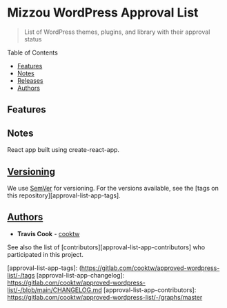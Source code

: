# Mizzou WordPress Approval List

> List of WordPress themes, plugins, and library with their approval status

Table of Contents

-   [Features](#features)
-   [Notes](#notes)
-   [Releases](#releases)
-   [Authors](#authors)

## Features

## Notes

React app built using create-react-app.

## [Versioning](#versions)

We use [SemVer](http://semver.org/) for versioning. For the versions available, see the [tags on this repository][approval-list-app-tags].

## [Authors](#authors)

-   **Travis Cook** - [cooktw](https://gitlab.com/cooktw)

See also the list of [contributors][approval-list-app-contributors] who participated in this project.

[approval-list-app]: https://gitlab.com/cooktw/approved-wordpress-list/
[approval-list-app-tags]: (https://gitlab.com/cooktw/approved-wordpress-list/-/tags
[approval-list-app-changelog]: https://gitlab.com/cooktw/approved-wordpress-list/-/blob/main/CHANGELOG.md
[approval-list-app-contributors]: https://gitlab.com/cooktw/approved-wordpress-list/-/graphs/master
